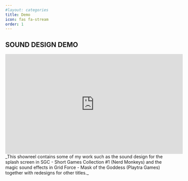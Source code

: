 ```yaml
---
#layout: categories
title: Demo
icon: fas fa-stream
order: 1
---
```



## SOUND DESIGN DEMO


<div style="text-align: center;"><iframe width="560" height="315" src="https://www.youtube.com/embed/0P9Z5tZVq08" title="YouTube video player" frameborder="0" allow="accelerometer; autoplay; clipboard-write; encrypted-media; gyroscope; picture-in-picture; web-share" allowfullscreen></iframe></div>
_This showreel contains some of my work such as the sound design for the splash screen in SGC - Short Games Collection #1 (Nerd Monkeys) and the magic sound effects in Grid Force - Mask of the Goddess (Playtra Games) together with redesigns for other titles._
